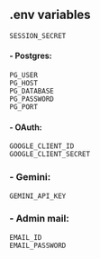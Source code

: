 ## .env variables
```
SESSION_SECRET
```  
#### - Postgres:
```
PG_USER
PG_HOST
PG_DATABASE
PG_PASSWORD
PG_PORT
```
#### - OAuth:
```
GOOGLE_CLIENT_ID
GOOGLE_CLIENT_SECRET
```

### - Gemini:
```
GEMINI_API_KEY
```

### - Admin mail:
```
EMAIL_ID
EMAIL_PASSWORD
```
